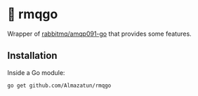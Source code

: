 # 🐰 rmqgo

Wrapper of [rabbitmq/amqp091-go](https://github.com/rabbitmq/amqp091-go) that provides some features.

##  Installation

Inside a Go module:

```bash
go get github.com/Almazatun/rmqgo
```
